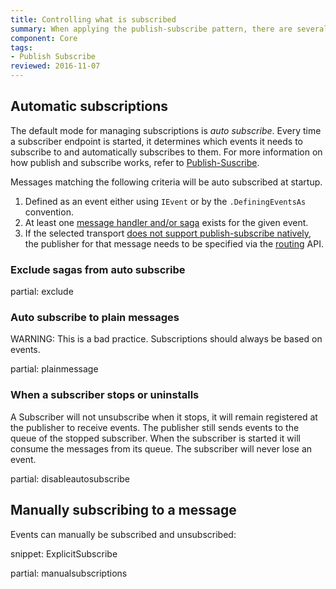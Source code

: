 ```yaml
---
title: Controlling what is subscribed
summary: When applying the publish-subscribe pattern, there are several ways to control what messages are subscribed to
component: Core
tags:
- Publish Subscribe
reviewed: 2016-11-07
---
```



## Automatic subscriptions

The default mode for managing subscriptions is *auto subscribe*.  Every time a subscriber endpoint is started, it determines which events it needs to subscribe to and automatically subscribes to them. For more information on how publish and subscribe works, refer to [Publish-Suscribe](/nservicebus/messaging/publish-subscribe).

Messages matching the following criteria will be auto subscribed at startup.

 1. Defined as an event either using `IEvent` or by the `.DefiningEventsAs` convention.
 1. At least one [message handler and/or saga](/nservicebus/handlers/) exists for the given event.
 1. If the selected transport [does not support publish-subscribe natively](/transports/#types-of-transports-unicast-only-transports), the publisher for that message needs to be specified via the [routing](/nservicebus/messaging/routing.md) API.


### Exclude sagas from auto subscribe

partial: exclude


### Auto subscribe to plain messages

WARNING: This is a bad practice. Subscriptions should always be based on events.

partial: plainmessage


### When a subscriber stops or uninstalls

A Subscriber will not unsubscribe when it stops, it will remain registered at the publisher to receive events. The publisher still sends events to the queue of the stopped subscriber. When the subscriber is started it will consume the messages from its queue. The subscriber will never lose an event.


partial: disableautosubscribe


## Manually subscribing to a message

Events can manually be subscribed and unsubscribed:

snippet: ExplicitSubscribe

partial: manualsubscriptions

